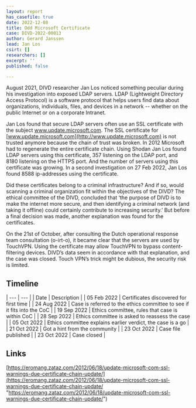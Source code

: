 ```yaml
---
layout: report
has_casefile: true
date: 2022-12-08
title: Odd Microsoft Certificate
case: DIVD-2022-00013
author: Gerard Janssen
lead: Jan Los
csirt: []
researchers: []
excerpt: ''
published: false

---
```

August 2021, DIVD researcher Jan Los noticed something peculiar during his investigation into exposed LDAP servers. LDAP (Lightweight Directory Access Protocol) is a software protocol that helps users find data about organizations, individuals, files, and devices in a network -- whether on the public Internet or on a corporate Intranet.

Jan Los found that secure LDAP servers often use an SSL certificate with the subject www.update.microsoft.com. The SSL certificate for [www.update.microsoft.com](http://www.update.microsoft.com) is not trusted anymore because the chain of trust was broken. In 2012 Microsoft had to regenerate the entire certificate chain. Using Shodan Jan Los found LDAP servers using this certificate, 357 listening on the LDAP port, and 8180 listening on the HTTPS port. And the number of servers using this certificate was growing. In a second investigation on 27 Feb 2022, Jan Los found 8588 ip-addresses using the certificate. 

Did these certificates belong to a criminal infrastructure? And if so, would scanning a criminal organization fit within the objectives of the DIVD? The ethical committee of the DIVD, concluded that ‘the purpose of DIVD is to make the internet more secure, and then identifying a criminal network (and taking it offline) could certainly contribute to increasing security.’ But before a final decision was made, another explanation was found for the certificates.

On the 21st of October, after consulting the Dutch operational response team consultation (o-irt-o), it became clear that the servers are used by TouchVPN. Using the certificate may allow TouchVPN to bypass content-filtering devices. DIVD’s data seem in accordance with that explanation, and the case was closed. Touch VPN’s trick might be dubious, the security risk is limited.

## **Timeline**

| --- | --- |
| Date | Description |
| 05 Feb 2022 | Certificates discovered for first time |
| 24 Aug 2022 | Case is referred to the ethics committee to see if it fits into the CoC |
| 19 Sep 2022 | Ethics committee, rules that case is within CoC |
| 28 Sep 2022 | Ethics committee is asked to reassess the case |
| 05 Oct 2022 | Ethics committee explains earlier verdict, the case is a go |
| 21 Oct 2022 | Got a hint from the community |
| 23 Oct 2022 | Case file published |
| 23 Oct 2022 | Case closed |

## **Links**

[https://eromang.zataz.com/2012/06/18/update-microsoft-com-ssl-warnings-due-certificate-chain-update/](https://eromang.zataz.com/2012/06/18/update-microsoft-com-ssl-warnings-due-certificate-chain-update/ "https://eromang.zataz.com/2012/06/18/update-microsoft-com-ssl-warnings-due-certificate-chain-update/")